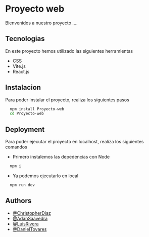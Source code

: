 
# Proyecto web

Bienvenidos a nuestro proyecto ....



## Tecnologias

En este proyecto hemos utilizado las siguientes herramientas
- CSS
- Vite.js
- React.js




## Instalacion

Para poder instalar el proyecto, realiza los siguientes pasos

```bash
  npm install Proyecto-web
  cd Proyecto-web
```
    
## Deployment

Para poder ejecutar el proyecto en localhost, realiza los siguientes comandos
* Primero instalemos las depedencias con Node

```bash
  npm i
```
* Ya podemos ejecutarlo en local
```bash
  npm run dev
```


## Authors

- [@ChristopherDiaz](https://www.github.com/yussef2603)
- [@AdanSaavedra](https://www.github.com/adansaavedra)
- [@LuisRivera](https://www.github.com/lerrgo)
- [@DanielTovares](https://www.github.com/octokatherine)
